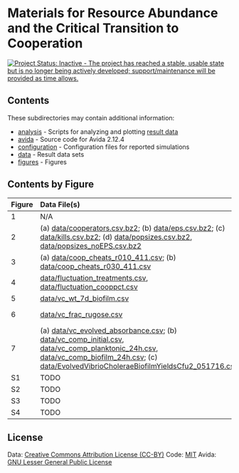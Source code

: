 # Materials for Resource Abundance and the Critical Transition to Cooperation

[![Project Status: Inactive - The project has reached a stable, usable state but is no longer being actively developed; support/maintenance will be provided as time allows.](http://www.repostatus.org/badges/latest/inactive.svg)](http://www.repostatus.org/#inactive)


## Contents

These subdirectories may contain additional information:

* [analysis](analysis) - Scripts for analyzing and plotting [result data](data)
* [avida](avida) - Source code for Avida 2.12.4
* [configuration](configuration) - Configuration files for reported simulations
* [data](data) - Result data sets
* [figures](figures) - Figures


## Contents by Figure

| Figure  | Data File(s)   | Analysis      | Image       |
|:--------|:---------------|:--------------|:------------|
| 1       | N/A            | N/A           | [figures/avida_diagram.png](figures/avida_diagram.png) |
| 2       | (a) [data/cooperators.csv.bz2](data/cooperators.csv.bz2); (b) [data/eps.csv.bz2](data/eps.csv.bz2); (c) [data/kills.csv.bz2](data/kills.csv.bz2); (d) [data/popsizes.csv.bz2](data/popsizes.csv.bz2), [data/popsizes_noEPS.csv.bz2](data/popsizes_noEPS.csv.bz2) | [analysis/plot_avida_combined.R](analysis/plot_avida_combined.R) | [figures/avida_combined.pdf](figures/avida_combined.pdf) |
| 3       | (a) [data/coop_cheats_r010_411.csv](data/coop_cheats_r010_411.csv); (b) [data/coop_cheats_r030_411.csv](data/coop_cheats_r030_411.csv) | [analysis/plot_avida_popstacks.R](analysis/plot_avida_popstacks.R) | [figures/avida_population_stacks.pdf](figures/avida_population_stacks.pdf) |
| 4       | [data/fluctuation_treatments.csv](data/fluctuation_treatments.csv), [data/fluctuation_cooppct.csv](data/fluctuation_cooppct.csv) | [analysis/plot_avida_fluctuation.R](analysis/plot_avida_fluctuation.R) | [figures/avida_fluctuation_cooppct.pdf](figures/avida_fluctuation_cooppct.pdf) |
| 5       | [data/vc_wt_7d_biofilm.csv](data/vc_wt_7d_biofilm.csv) | [analysis/plot_vc_biofilm.R](analysis/plot_vc_biofilm.R) | [figures/vc_biofilm_7dWT.pdf](figures/vc_biofilm_7dWT.pdf) |
| 6       | [data/vc_frac_rugose.csv](data/vc_frac_rugose.csv) | [analysis/plot_vc_rugose.R](analysis/plot_vc_rugose.R) | [figures/vc_frac_rugose.pdf](figures/vc_frac_rugose.pdf), inset: [figures/rugose_smooth.png](figures/rugose_smooth.png) |
| 7       | (a) [data/vc_evolved_absorbance.csv](data/vc_evolved_absorbance.csv); (b) [data/vc_comp_initial.csv](data/vc_comp_initial.csv), [data/vc_comp_planktonic_24h.csv](data/vc_comp_planktonic_24h.csv), [data/vc_comp_biofilm_24h.csv](data/vc_comp_biofilm_24h.csv); (c) [data/EvolvedVibrioCholeraeBiofilmYieldsCfu2_051716.csv](data/EvolvedVibrioCholeraeBiofilmYieldsCfu2_051716.csv) | [analysis/plot_vc_evolved_all.R](analysis/plot_vc_evolved_all.R) | [figures/vc_evolved_combined.pdf](figures/vc_evolved_combined.pdf) |
| S1      | TODO           | TODO          | [figures/population-0092900.pdf](figures/population-0092900.pdf) |
| S2      | TODO           | TODO          | [figures/avida_cooperators_trajectories.pdf](figures/avida_cooperators_trajectories.pdf) |
| S3      | TODO           | TODO          | [figures/avida_reactions_ORN_EQU.pdf](figures/avida_reactions_ORN_EQU.pdf) |
| S4      | TODO           | TODO          | [figures/vc_growth_WT.pdf](figures/vc_growth_WT.pdf) |


## License

Data: [Creative Commons Attribution License (CC-BY)](https://creativecommons.org/licenses/by/4.0/)
Code: [MIT](https://opensource.org/licenses/MIT)
Avida: [GNU Lesser General Public License](https://www.gnu.org/licenses/lgpl.html)
